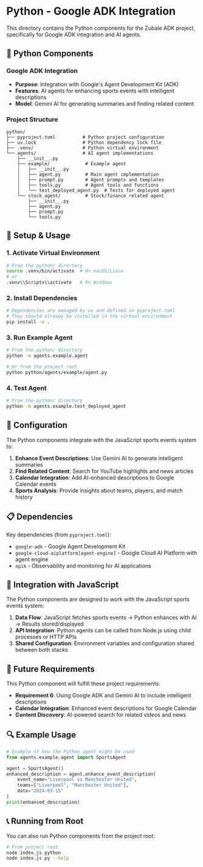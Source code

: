# Python - Google ADK Integration

This directory contains the Python components for the Zubale ADK project, specifically for Google ADK integration and AI agents.

## 🐍 Python Components

### Google ADK Integration
- **Purpose**: Integration with Google's Agent Development Kit (ADK)
- **Features**: AI agents for enhancing sports events with intelligent descriptions
- **Model**: Gemini AI for generating summaries and finding related content

### Project Structure

```
python/
├── pyproject.toml          # Python project configuration
├── uv.lock                 # Python dependency lock file
├── .venv/                  # Python virtual environment
└── agents/                 # AI agent implementations
    ├── __init__.py
    ├── example/             # Example agent
    │   ├── __init__.py
    │   ├── agent.py         # Main agent implementation
    │   ├── prompt.py        # Agent prompts and templates
    │   ├── tools.py         # Agent tools and functions
    │   └── test_deployed_agent.py  # Tests for deployed agent
    └── stock_agent/         # Stock/finance related agent
        ├── __init__.py
        ├── agent.py
        ├── prompt.py
        └── tools.py
```

## 🚀 Setup & Usage

### 1. Activate Virtual Environment

```bash
# From the python/ directory
source .venv/bin/activate  # On macOS/Linux
# or
.venv\\Scripts\\activate   # On Windows
```

### 2. Install Dependencies

```bash
# Dependencies are managed by uv and defined in pyproject.toml
# They should already be installed in the virtual environment
pip install -e .
```

### 3. Run Example Agent

```bash
# From the python/ directory
python -m agents.example.agent

# Or from the project root
python python/agents/example/agent.py
```

### 4. Test Agent

```bash
# From the python/ directory
python -m agents.example.test_deployed_agent
```

## 🔧 Configuration

The Python components integrate with the JavaScript sports events system to:

1. **Enhance Event Descriptions**: Use Gemini AI to generate intelligent summaries
2. **Find Related Content**: Search for YouTube highlights and news articles
3. **Calendar Integration**: Add AI-enhanced descriptions to Google Calendar events
4. **Sports Analysis**: Provide insights about teams, players, and match history

## 📋 Dependencies

Key dependencies (from `pyproject.toml`):
- `google-adk` - Google Agent Development Kit
- `google-cloud-aiplatform[agent-engine]` - Google Cloud AI Platform with agent engine
- `opik` - Observability and monitoring for AI applications

## 🔗 Integration with JavaScript

The Python components are designed to work with the JavaScript sports events system:

1. **Data Flow**: JavaScript fetches sports events → Python enhances with AI → Results stored/displayed
2. **API Integration**: Python agents can be called from Node.js using child processes or HTTP APIs
3. **Shared Configuration**: Environment variables and configuration shared between both stacks

## 🎯 Future Requirements

This Python component will fulfill these project requirements:
- **Requirement 6**: Using Google ADK and Gemini AI to include intelligent descriptions
- **Calendar Integration**: Enhanced event descriptions for Google Calendar
- **Content Discovery**: AI-powered search for related videos and news

## 🔍 Example Usage

```python
# Example of how the Python agent might be used
from agents.example.agent import SportsAgent

agent = SportsAgent()
enhanced_description = agent.enhance_event_description(
    event_name="Liverpool vs Manchester United",
    teams=["Liverpool", "Manchester United"],
    date="2024-03-15"
)
print(enhanced_description)
```

## 📞 Running from Root

You can also run Python components from the project root:

```bash
# From project root
node index.js python
node index.js py --help
```
